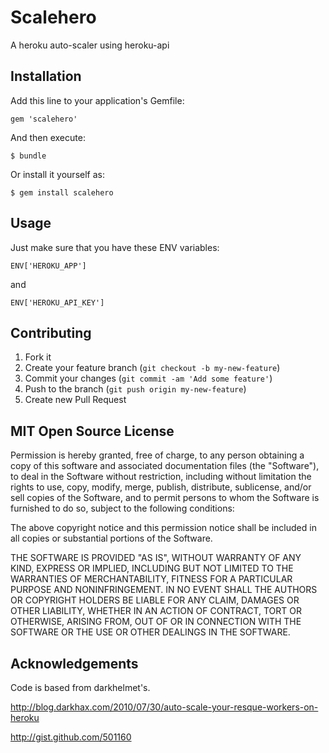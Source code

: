 # Scalehero

A heroku auto-scaler using heroku-api

## Installation

Add this line to your application's Gemfile:

    gem 'scalehero'

And then execute:

    $ bundle

Or install it yourself as:

    $ gem install scalehero

## Usage

Just make sure that you have these ENV variables:

    ENV['HEROKU_APP']

and

    ENV['HEROKU_API_KEY']

## Contributing

1. Fork it
2. Create your feature branch (`git checkout -b my-new-feature`)
3. Commit your changes (`git commit -am 'Add some feature'`)
4. Push to the branch (`git push origin my-new-feature`)
5. Create new Pull Request

## MIT Open Source License

Permission is hereby granted, free of charge, to any person obtaining a copy of this software and associated documentation files (the "Software"), to deal in the Software without restriction, including without limitation the rights to use, copy, modify, merge, publish, distribute, sublicense, and/or sell copies of the Software, and to permit persons to whom the Software is furnished to do so, subject to the following conditions:

The above copyright notice and this permission notice shall be included in all copies or substantial portions of the Software.

THE SOFTWARE IS PROVIDED "AS IS", WITHOUT WARRANTY OF ANY KIND, EXPRESS OR IMPLIED, INCLUDING BUT NOT LIMITED TO THE WARRANTIES OF MERCHANTABILITY, FITNESS FOR A PARTICULAR PURPOSE AND NONINFRINGEMENT. IN NO EVENT SHALL THE AUTHORS OR COPYRIGHT HOLDERS BE LIABLE FOR ANY CLAIM, DAMAGES OR OTHER LIABILITY, WHETHER IN AN ACTION OF CONTRACT, TORT OR OTHERWISE, ARISING FROM, OUT OF OR IN CONNECTION WITH THE SOFTWARE OR THE USE OR OTHER DEALINGS IN THE SOFTWARE.

## Acknowledgements

Code is based from darkhelmet's.

  http://blog.darkhax.com/2010/07/30/auto-scale-your-resque-workers-on-heroku

  http://gist.github.com/501160
